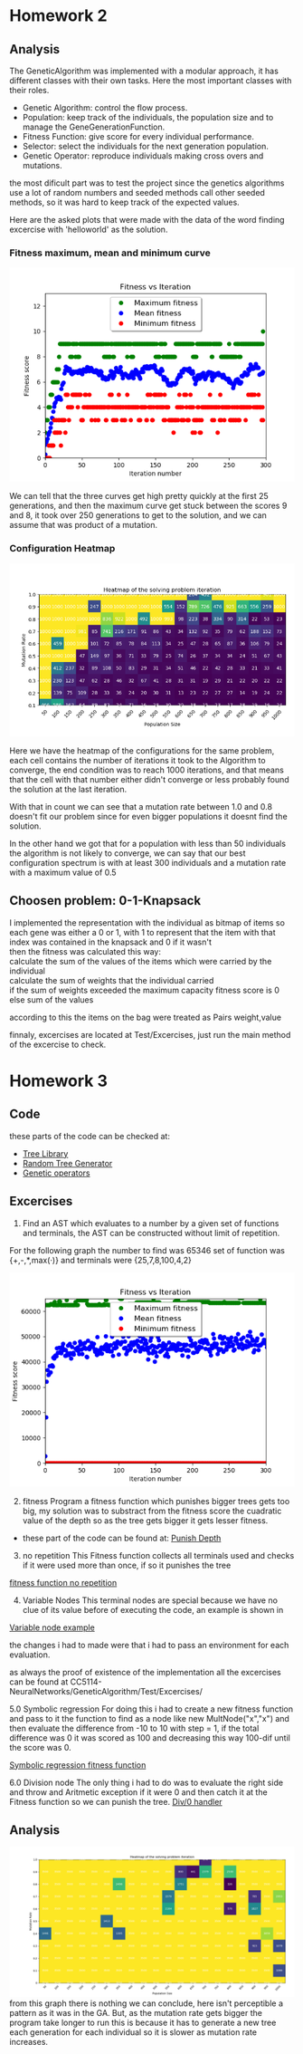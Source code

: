 
# Homework 2

## Analysis

The GeneticAlgorithm was implemented with a modular approach, it has different classes with their own tasks.
Here the most important classes with their roles.
* Genetic Algorithm: control the flow process.
* Population: keep track of the individuals, the population size and to manage the GeneGenerationFunction.
* Fitness Function: give score for every individual performance.
* Selector: select the individuals for the next generation population.
* Genetic Operator: reproduce individuals making cross overs and mutations.

the most dificult part was to test the project since the genetics algorithms use a lot of random numbers and 
seeded methods call other seeded methods, so it was hard to keep track of the expected values.

Here are the asked plots that were made with the data of the word finding excercise with 'helloworld' as the solution.

### Fitness maximum, mean and minimum curve

![alt text](https://github.com/Tvallejos/CC5114-NeuralNetworks/blob/master/GeneticAlgorithm/fitnessVsIter.png)

We can tell that the three curves get high pretty quickly at the first 25 generations, and then the maximum curve get stuck
between the scores 9 and 8, it took over 250 generations to get to the solution, and we can assume that was product of a mutation.

### Configuration Heatmap

![alt text](https://github.com/Tvallejos/CC5114-NeuralNetworks/blob/master/GeneticAlgorithm/heatMap.png)

Here we have the heatmap of the configurations for the same problem, each cell contains the number of iterations
it took to the Algorithm to converge, the end condition was to reach 1000 iterations, 
and that means that the cell with that number
either didn't converge or less probably found the solution at the last iteration.

With that in count we can see that a mutation rate between 1.0 and 0.8 doesn't fit our problem since for even bigger populations it
doesnt find the solution.

In the other hand we got that for a population with less than 50 individuals the algorithm is not likely to converge,
we can say that our best configuration spectrum is with at least 300 individuals and a mutation rate with a maximum value
of 0.5

## Choosen problem: 0-1-Knapsack

I implemented the representation with the individual as bitmap of items so each gene was either a 0 or 1, with 1 to represent that the item with that index was contained in the knapsack and 0 if it wasn't <br/>
then the fitness was calculated this way: <br/>
calculate the sum of the values of the items which were carried by the individual <br/>
calculate the sum of weights that the individual carried<br/>
if the sum of weights exceeded the maximum capacity fitness score is 0 <br/>
else sum of the values<br/>

according to this the items on the bag were treated as Pairs weight,value

finnaly, excercises are located at Test/Excercises, just run the main method of the excercise to check.

# Homework 3
## Code
these parts of the code can be checked at:
* [Tree Library](https://github.com/Tvallejos/CC5114-NeuralNetworks/tree/master/GeneticAlgorithm/src/GP/Tree)
* [Random Tree Generator](https://github.com/Tvallejos/CC5114-NeuralNetworks/tree/master/GeneticAlgorithm/src/GA/Functions)
* [Genetic operators](https://github.com/Tvallejos/CC5114-NeuralNetworks/blob/master/GeneticAlgorithm/src/GA/GeneticOperators/NodeGeneticOperator.java)

## Excercises
1. Find an AST which evaluates to a number by a given set of functions and terminals, the AST can be constructed without limit of repetition.

For the following graph the number to find was 65346 set of function was {+,-,*,max(·)} and terminals were {25,7,8,100,4,2}

![alt text](https://github.com/Tvallejos/CC5114-NeuralNetworks/blob/master/GeneticAlgorithm/FitnessVsIterNumFind.png "Fitness over generation")

2. fitness
Program a fitness function which punishes bigger trees gets too big, my solution was to substract from the fitness score the cuadratic value of the depth so as the tree gets bigger it gets lesser fitness.

* these part of the code can be found at:
[Punish Depth](https://github.com/Tvallejos/CC5114-NeuralNetworks/blob/master/GeneticAlgorithm/src/GA/Functions/numberFindingPlusPunishFitnessFunction.java)

3. no repetition
This Fitness function collects all terminals used and checks if it were used more than once, if so it punishes the tree

[fitness function no repetition](https://github.com/Tvallejos/CC5114-NeuralNetworks/blob/master/GeneticAlgorithm/src/GA/Functions/numberFindingNoRep.java)

4. Variable Nodes
This terminal nodes are special because we have no clue of its value before of executing the code, an example is shown in

[Variable node example](https://github.com/Tvallejos/CC5114-NeuralNetworks/blob/master/GeneticAlgorithm/Test/Excercises/VariableNodeExcercise.java)

the changes i had to made were that i had to pass an environment for each evaluation.

as always the proof of existence of the implementation all the excercises can be found at 
CC5114-NeuralNetworks/GeneticAlgorithm/Test/Excercises/

5.0 Symbolic regression
For doing this i had to create a new fitness function and pass to it the function to find as a node like new MultNode("x","x") and then evaluate the difference from -10 to 10 with step = 1, if the total difference was 0 it was scored as 100 and decreasing this way 100-dif until the score was 0.

[Symbolic regression fitness function](https://github.com/Tvallejos/CC5114-NeuralNetworks/blob/master/GeneticAlgorithm/src/GA/Functions/symbolicRegressionFitnessFunction.java)

6.0 Division node
The only thing i had to do was to evaluate the right side and throw and Aritmetic exception if it were 0 and then catch it at the Fitness function so we can punish the tree.
[Div/0 handler](https://github.com/Tvallejos/CC5114-NeuralNetworks/blob/master/GeneticAlgorithm/src/GA/Functions/numberFindingFitnessFunction.java)


## Analysis

![alt text](https://github.com/Tvallejos/CC5114-NeuralNetworks/blob/master/GeneticAlgorithm/HeatMapNumFind.png "HeatMap GP")
from this graph there is nothing we can conclude, here isn't perceptible a pattern as it was in the GA.
But, as the mutation rate gets bigger the program take longer to run this is because it has to generate a new tree each generation for each individual so it is slower as mutation rate increases.
